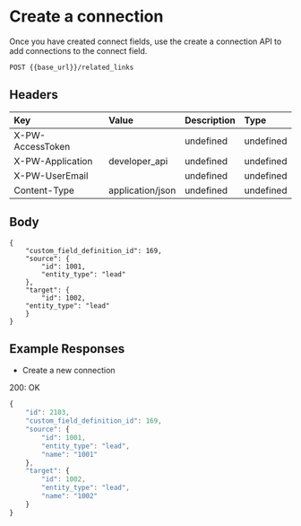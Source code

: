 # Create a connection

Once you have created connect fields, use the create a connection API to add connections to the connect field.

`POST {{base_url}}/related_links`

## Headers

| Key | Value | Description | Type |
| :--- | :--- | :--- | :--- |
| X-PW-AccessToken |  | undefined | undefined |
| X-PW-Application | developer\_api | undefined | undefined |
| X-PW-UserEmail |  | undefined | undefined |
| Content-Type | application/json | undefined | undefined |

## Body

```text
{
    "custom_field_definition_id": 169, 
    "source": {
        "id": 1001,
        "entity_type": "lead"
    }, 
    "target": {
        "id": 1002, 
    "entity_type": "lead"
    }
}
```

## Example Responses

* Create a new connection

200: OK

```javascript
{
    "id": 2103,
    "custom_field_definition_id": 169,
    "source": {
        "id": 1001,
        "entity_type": "lead",
        "name": "1001"
    },
    "target": {
        "id": 1002,
        "entity_type": "lead",
        "name": "1002"
    }
}
```

